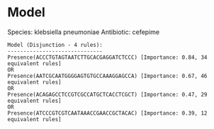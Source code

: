 
# Model

Species: klebsiella pneumoniae
Antibiotic: cefepime

```
Model (Disjunction - 4 rules):
------------------------------
Presence(ACCCTGTAGTAATCTTGCACGAGGATCTCCC) [Importance: 0.84, 34 equivalent rules]
OR
Presence(AATCGCAATGGGGAGTGTGCCAAAGGAGCCA) [Importance: 0.67, 46 equivalent rules]
OR
Presence(ACAGAGCCTCCGTCGCCATGCTCACCTCGCT) [Importance: 0.47, 29 equivalent rules]
OR
Presence(ATCCCGTCGTCAATAAACCGAACCGCTACAC) [Importance: 0.39, 12 equivalent rules]

```

